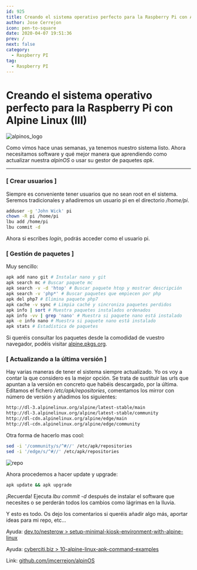 ```yaml
---
id: 925
title: Creando el sistema operativo perfecto para la Raspberry Pi con Alpine Linux (III)
author: Jose Cerrejon
icon: pen-to-square
date: 2020-04-07 19:51:36
prev: /
next: false
category:
  - Raspberry PI
tag:
  - Raspberry PI
---
```


# Creando el sistema operativo perfecto para la Raspberry Pi con Alpine Linux (III)

![alpinos_logo](/images/2020/02/alpinos_logo.png)

Como vimos hace unas semanas, ya tenemos nuestro sistema listo. Ahora necesitamos software y qué mejor manera que aprendiendo como actualizar nuestra *alpinOS* o usar su gestor de paquetes *apk*.

- - -
###  [ Crear usuarios ]

Siempre es conveniente tener usuarios que no sean root en el sistema. Seremos tradicionales y añadiremos un usuario pi en el directorio */home/pi*.

```bash
adduser -g 'John Wick' pi
chown -R pi /home/pi
lbu add /home/pi
lbu commit -d
```

Ahora si escribes *login*, podrás acceder como el usuario pi.

###  [ Gestión de paquetes ]

Muy sencillo:

```bash
apk add nano git # Instalar nano y git
apk search mc # Buscar paquete mc
apk search -v -d 'htop' # Buscar paquete htop y mostrar descripción
apk search -v 'php*' # Buscar paquetes que empiecen por php
apk del php7 # Elimina paquete php7
apk cache -v sync # Limpia caché y sincroniza paquetes perdidos
apk info | sort # Muestra paquetes instalados ordenados
apk info -vv | grep 'nano' # Muestra si paquete nano está instalado
apk -e info nano # Muestra si paquete nano está instalado
apk stats # Estadística de paquetes
```

Si queréis consultar los paquetes desde la comodidad de vuestro navegador, podéis visitar [alpine.pkgs.org](https://alpine.pkgs.org/).

###  [ Actualizando a la última versión ]

Hay varias maneras de tener el sistema siempre actualizado. Yo os voy a contar la que considero es la mejor opción. Se trata de sustituir las urls que apuntan a la versión en concreto que habéis descargado, por la última. Editamos el fichero */etc/apk/repositories*, comentamos los mirror con número de versión y añadimos los siguientes:

```bash
http://dl-3.alpinelinux.org/alpine/latest-stable/main
http://dl-3.alpinelinux.org/alpine/latest-stable/community
http://dl-cdn.alpinelinux.org/alpine/edge/main
http://dl-cdn.alpinelinux.org/alpine/edge/community
```

Otra forma de hacerlo mas cool:

```bash
sed -i '/community/s/^#//' /etc/apk/repositories
sed -i '/edge/s/^#//' /etc/apk/repositories
```

![repo](/images/2020/04/repositories-alpine.png)

Ahora procedemos a hacer update y upgrade:

```bash
apk update && apk upgrade
```

¡Recuerda! Ejecuta *lbu commit -d* después de instalar el software que necesites o se perderán todos los cambios como lágrimas en la lluvia.

Y esto es todo. Os dejo los comentarios si queréis añadir algo más, aportar ideas para mi repo, etc...

Ayuda: [dev.to/nesterow > setup-minimal-kiosk-environment-with-alpine-linux](https://dev.to/nesterow/setup-minimal-kiosk-environment-with-alpine-linux-27b)

Ayuda: [cyberciti.biz > 10-alpine-linux-apk-command-examples](https://www.cyberciti.biz/faq/10-alpine-linux-apk-command-examples/)

Link: [github.com/jmcerrejon/alpinOS](https://github.com/jmcerrejon/alpinOS)